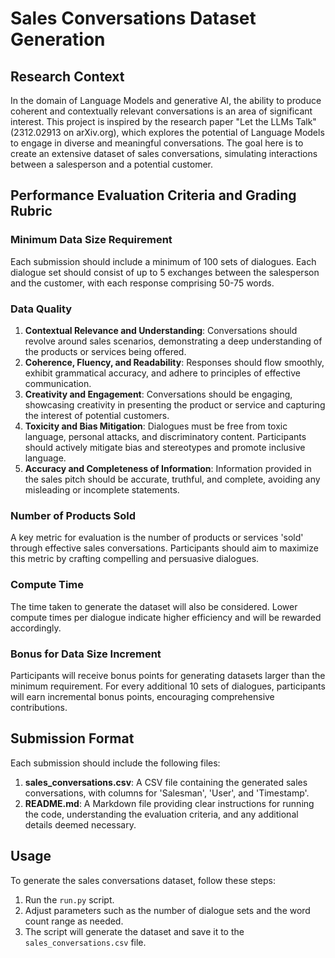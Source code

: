 # Sales Conversations Dataset Generation

## Research Context

In the domain of Language Models and generative AI, the ability to produce coherent and contextually relevant conversations is an area of significant interest. This project is inspired by the research paper "Let the LLMs Talk" (2312.02913 on arXiv.org), which explores the potential of Language Models to engage in diverse and meaningful conversations. The goal here is to create an extensive dataset of sales conversations, simulating interactions between a salesperson and a potential customer.

## Performance Evaluation Criteria and Grading Rubric

### Minimum Data Size Requirement
Each submission should include a minimum of 100 sets of dialogues. Each dialogue set should consist of up to 5 exchanges between the salesperson and the customer, with each response comprising 50-75 words.

### Data Quality
1. **Contextual Relevance and Understanding**: Conversations should revolve around sales scenarios, demonstrating a deep understanding of the products or services being offered.
2. **Coherence, Fluency, and Readability**: Responses should flow smoothly, exhibit grammatical accuracy, and adhere to principles of effective communication.
3. **Creativity and Engagement**: Conversations should be engaging, showcasing creativity in presenting the product or service and capturing the interest of potential customers.
4. **Toxicity and Bias Mitigation**: Dialogues must be free from toxic language, personal attacks, and discriminatory content. Participants should actively mitigate bias and stereotypes and promote inclusive language.
5. **Accuracy and Completeness of Information**: Information provided in the sales pitch should be accurate, truthful, and complete, avoiding any misleading or incomplete statements.

### Number of Products Sold
A key metric for evaluation is the number of products or services 'sold' through effective sales conversations. Participants should aim to maximize this metric by crafting compelling and persuasive dialogues.

### Compute Time
The time taken to generate the dataset will also be considered. Lower compute times per dialogue indicate higher efficiency and will be rewarded accordingly.

### Bonus for Data Size Increment
Participants will receive bonus points for generating datasets larger than the minimum requirement. For every additional 10 sets of dialogues, participants will earn incremental bonus points, encouraging comprehensive contributions.

## Submission Format

Each submission should include the following files:

1. **sales_conversations.csv**: A CSV file containing the generated sales conversations, with columns for 'Salesman', 'User', and 'Timestamp'.
2. **README.md**: A Markdown file providing clear instructions for running the code, understanding the evaluation criteria, and any additional details deemed necessary.

## Usage

To generate the sales conversations dataset, follow these steps:

1. Run the `run.py` script.
2. Adjust parameters such as the number of dialogue sets and the word count range as needed.
3. The script will generate the dataset and save it to the `sales_conversations.csv` file.

